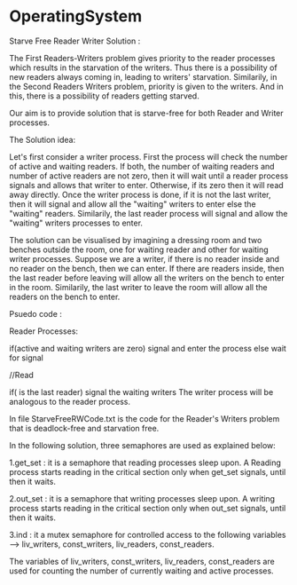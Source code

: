 # OperatingSystem
Starve Free Reader Writer Solution :

The First Readers-Writers problem gives priority to the reader processes which results in the starvation of the writers. Thus there is a possibility of new readers always coming in, leading to writers' starvation. Similarily, in the Second Readers Writers problem, priority is given to the writers. And in this, there is a possibility of readers getting starved.

Our aim is to provide solution that is starve-free for both Reader and Writer processes.

The Solution idea:

Let's first consider a writer process. First the process will check the number of active and waiting readers. If both, the number of waiting readers and number of active readers are not zero, then it will wait until a reader process signals and allows that writer to enter. Otherwise, if its zero then it will read away directly. Once the writer process is done, if it is not the last writer, then it will signal and allow all the "waiting" writers to enter else the "waiting" readers. Similarily, the last reader process will signal and allow the "waiting" writers processes to enter.

The solution can be visualised by imagining a dressing room and two benches outside the room, one for waiting reader and other for waiting writer processes. Suppose we are a writer, if there is no reader inside and no reader on the bench, then we can enter. If there are readers inside, then the last reader before leaving will allow all the writers on the bench to enter in the room. Similarily, the last writer to leave the room will allow all the readers on the bench to enter.

Psuedo code :

Reader Processes:

if(active and waiting writers are zero) signal and enter the process else wait for signal

//Read

if( is the last reader) signal the waiting writers
The writer process will be analogous to the reader process.

In file StarveFreeRWCode.txt is the code for the Reader's Writers problem that is deadlock-free and starvation free.

In the following solution, three semaphores are used as explained below:

1.get_set : it is a semaphore that reading processes sleep upon. A Reading process starts reading in the critical section only when get_set signals, until then it waits.

2.out_set : it is a semaphore that writing processes sleep upon. A writing process starts reading in the critical section only when out_set signals, until then it waits.

3.ind : it a mutex semaphore for controlled access to the following variables --> liv_writers, const_writers, liv_readers, const_readers.

The variables of liv_writers, const_writers, liv_readers, const_readers are used for counting the number of currently waiting and active processes.
